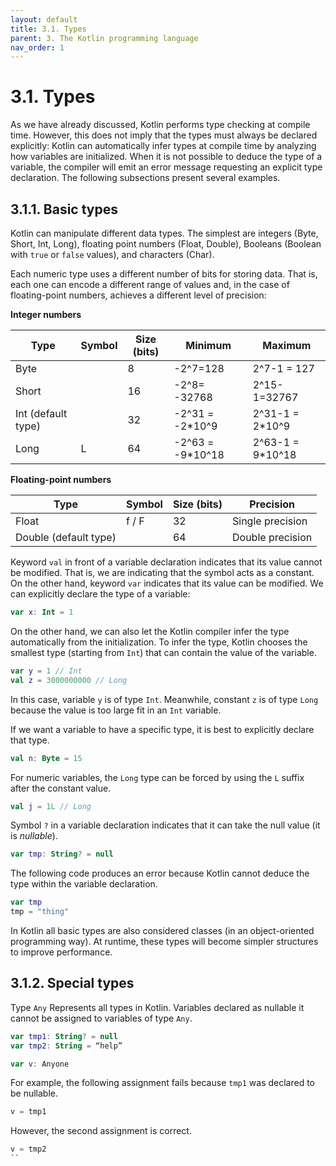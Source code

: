 ```yaml
---
layout: default
title: 3.1. Types
parent: 3. The Kotlin programming language
nav_order: 1
---
```


# 3.1. Types

As we have already discussed, Kotlin performs type checking at compile time. However, this does not imply that the types must always be declared explicitly: Kotlin can automatically infer types at compile time by analyzing how variables are initialized. When it is not possible to deduce the type of a variable, the compiler will emit an error message requesting an explicit type declaration. The following subsections present several examples.

## 3.1.1. Basic types

Kotlin can manipulate different data types. The simplest are integers (Byte, Short, Int, Long), floating point numbers (Float, Double), Booleans (Boolean with `true` or `false` values), and characters (Char). 

Each numeric type uses a different number of bits for storing data. That is, each one can encode a different range of values and, in the case of floating-point numbers, achieves a different level of precision:

**Integer numbers**

|Type                  |	Symbol	| Size (bits)	| Minimum	       | Maximum          |
|----------------------|------------|---------------|------------------|------------------|
|Byte	               |            |	8	        | -2^7=128         | 2^7-1 = 127      |
|Short	               |            |	16          | -2^8= -32768     | 2^15-1=32767     |
|Int	(default type) |          	| 32            | -2^31 = -2*10^9  | 2^31-1 = 2*10^9  |
|Long	               | L          |	64          | -2^63 = -9*10^18 | 2^63-1 = 9*10^18 |

**Floating-point numbers**

|Type	               | Symbol | Size (bits) | Precision        |
|----------------------|--------|-------------|------------------|
|Float	               | f / F  |	32	      | Single precision |
|Double	(default type) |        | 	64	      | Double precision |


Keyword `val` in front of a variable declaration indicates that its value cannot be modified. That is, we are indicating that the symbol acts as a constant. On the other hand, keyword `var` indicates that its value can be modified. We can explicitly declare the type of a variable:

```kotlin
var x: Int = 1
```

On the other hand, we can also let the Kotlin compiler infer the type automatically from the initialization. To infer the type, Kotlin chooses the smallest type (starting from `Int`) that can contain the value of the variable.

```kotlin
var y = 1 // Int 
val z = 3000000000 // Long
```

In this case, variable `y` is of type `Int`. Meanwhile, constant `z` is of type `Long` because the value is too large fit in an `Int` variable. 

If we want a variable to have a specific type, it is best to explicitly declare that type.

```kotlin
val n: Byte = 15
```

For numeric variables, the `Long` type can be forced by using the `L` suffix after the constant value.

```kotlin
val j = 1L // Long
```
Symbol `?` in a variable declaration indicates that it can take the null value (it is *nullable*).

```kotlin
var tmp: String? = null
```

The following code produces an error because Kotlin cannot deduce the type within the variable declaration.

```kotlin
var tmp          
tmp = "thing"
```

In Kotlin all basic types are also considered classes (in an object-oriented programming way).  At runtime, these types will become simpler structures to improve performance.

## 3.1.2. Special types

Type `Any` Represents all types in Kotlin. Variables declared as nullable it cannot be assigned to variables of type `Any`.

```kotlin
var tmp1: String? = null
var tmp2: String = “help”

var v: Anyone
```

For example, the following assignment fails because `tmp1` was declared to be nullable.       

```kotlin  
v = tmp1
```

However, the second assignment is correct.

```kotlin
v = tmp2
``


